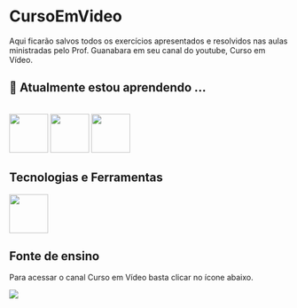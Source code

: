 # CursoEmVideo
Aqui ficarão salvos todos os exercícios apresentados e resolvidos nas aulas ministradas pelo Prof. Guanabara em seu canal do youtube, Curso em Vídeo.</br>
## 🌱 Atualmente estou aprendendo ... </br>
<br><img src="https://cdn.jsdelivr.net/gh/devicons/devicon/icons/java/java-original-wordmark.svg" width="70" height="70"/> <img src="https://cdn.jsdelivr.net/gh/devicons/devicon/icons/javascript/javascript-original.svg" width="70" height="70"/> <img src="https://cdn.jsdelivr.net/gh/devicons/devicon/icons/python/python-plain.svg" width="70" height="70"/>
## Tecnologias e Ferramentas
<img src="https://cdn.jsdelivr.net/gh/devicons/devicon/icons/git/git-original-wordmark.svg" width="70" height="70"/> 

## Fonte de ensino
Para acessar o canal Curso em Vídeo basta clicar no ícone abaixo.
<div>
<a href="https://www.youtube.com/cursoemvideo" target="_blank"><img src="https://img.shields.io/badge/YouTube-FF0000?style=for-the-badge&logo=youtube&logoColor=white" target="_blank"></a>
</div>

